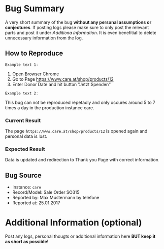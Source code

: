 # Bug Summary
A very short summary of the bug **without any personal assumptions or conjectures**. 
If posting logs please make sure to only post the relevant parts and post it under *Additiona Information*. 
It is even benefitial to delete unnecessary information from the log.

## How to Reproduce
```Example text 1:```
1. Open Browser Chrome
2. Go to Page https://www.care.at/shop/products/12
3. Enter Donor Date and hit button "Jetzt Spenden"

```Example text 2:```

This bug can not be reproduced repetadly and only occures around 5 to 7 times a day in the production instance care.

### Current Result
The page ```https://www.care.at/shop/products/12``` is opened again and personal data is lost.

### Expected Result
Data is updated and redirection to Thank you Page with correct information.

## Bug Source
- Instance: ```care``` 
- Record/Model: Sale Order SO315
- Reported by: Max Mustermann by telefone
- Reported at: 25.01.2017

# Additional Information (optional)
Post any logs, personal thougts or additional information here **BUT keep it as short as possible**!
